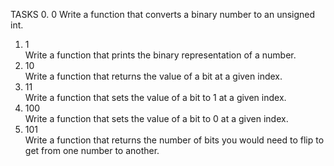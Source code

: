 TASKS
0. 0
Write a function that converts a binary number to an unsigned int.
1. 1      
Write a function that prints the binary representation of a number.     
2. 10   
Write a function that returns the value of a bit at a given index.  
3. 11  
Write a function that sets the value of a bit to 1 at a given index.    
4. 100    
Write a function that sets the value of a bit to 0 at a given index.     
5. 101      
Write a function that returns the number of bits you would need to flip to get from one number to another.
